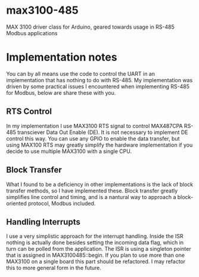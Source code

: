 # max3100-485
MAX 3100 driver class for Arduino,  geared towards usage in RS-485 Modbus  applications

# Implementation notes

You can by all means use the code to control the UART in an implementation that has nothing to do with RS-485. My implementation was driven by some practical issues I encountered when implementing RS-485 for Modbus, below are share these with you.

## RTS Control 
In my implementation I use MAX3100 RTS signal to control MAX487CPA RS-485 transciever Data Out Enable (DE).
It is not necessary to implement DE control this way. You can use any GPIO to enable the data transfer, but using MAX100 RTS may greatly simplify the hardware implementation if you decide to use multiple MAX3100 with a single CPU. 

## Block Transfer
What I found to be a deficiency in other implementations is the lack of block transfer methods, so I have implemented these. Block transfer greatly simplifies line control and timing, and is a nantural way to approach a block-oriented protocol, Modbus included.


## Handling Interrupts
I use a very simplistic approach for the interrupt handling. Inside the ISR nothing is actually done besides setting the incoming data flag, which in turn can be polled from the application.
The ISR is using a singleton pointer that is assigned in MAX3100485::begin. If you plan to use more than one MAX3100 on a single board this part should be refactored. I may refactor this to more general form in the future.  
